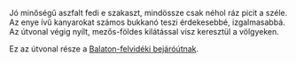 Jó minőségű aszfalt fedi e szakaszt, mindössze csak néhol ráz picit a széle. Az enye ívű kanyarokat számos bukkanó teszi érdekesebbé, izgalmasabbá. Az útvonal végig nyílt, mezős-földes kilátással visz keresztül a völgyeken.

Ez az útvonal része a [Balaton-felvidéki bejáróútnak](#BalatonFelvidek).
